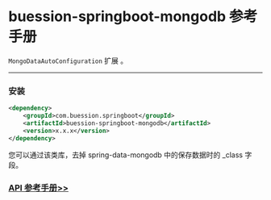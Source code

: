 # buession-springboot-mongodb 参考手册


`MongoDataAutoConfiguration` 扩展 。


---


### 安装

```xml
<dependency>
    <groupId>com.buession.springboot</groupId>
    <artifactId>buession-springboot-mongodb</artifactId>
    <version>x.x.x</version>
</dependency>
```


您可以通过该类库，去掉 spring-data-mongodb 中的保存数据时的  _class 字段。


### [API 参考手册>>](https://javadoc.io/static/com.buession.springboot/buession-springboot-mongodb/2.1.0/)